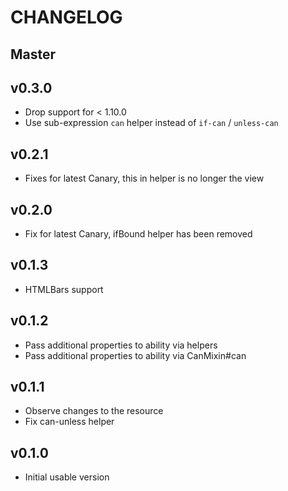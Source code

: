# CHANGELOG

## Master

## v0.3.0

* Drop support for < 1.10.0
* Use sub-expression `can` helper instead of `if-can` / `unless-can`

## v0.2.1

* Fixes for latest Canary, this in helper is no longer the view

## v0.2.0

* Fix for latest Canary, ifBound helper has been removed

## v0.1.3

* HTMLBars support

## v0.1.2

* Pass additional properties to ability via helpers
* Pass additional properties to ability via CanMixin#can

## v0.1.1

* Observe changes to the resource
* Fix can-unless helper

## v0.1.0

* Initial usable version